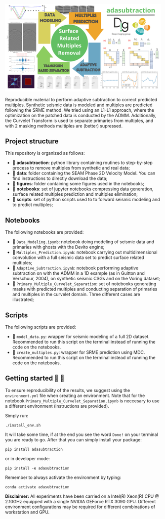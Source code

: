 ![LOGO](https://github.com/DIG-Kaust/Adaptive-subtraction/blob/master/figures/logo.png)

Reproducible material to perform adaptive subtraction to correct predicted multiples. Synthetic seismic data is modeled and multiples are predicted following the SRME method. We tried using an L1-L1 approach, where the optimization on the patched data is conducted by the ADMM. Additionally, the Curvelet Transform is used to separate primaries from multiples, and with 2 masking methods multiples are (better) supressed.

## Project structure
This repository is organized as follows:

* :open_file_folder: **adasubtraction**: python library containing routines to step-by-step process to remove multiples from synthetic and real data;
* :open_file_folder: **data**: folder containing the SEAM Phase 2D Velocity Model. You can find instructions to directly download the data;
* :open_file_folder: **figures**: folder containing some figures used in the notebooks;
* :open_file_folder: **notebooks**: set of jupyter notebooks compressing data generation, surface related multiples prediction and multiples elimination;
* :open_file_folder: **scripts**: set of python scripts used to to forward seismic modeling and to predict multiples; 

## Notebooks
The following notebooks are provided:

- :orange_book: ``Data_Modeling.ipynb``: notebook doing modeling of seismic data and primaries with ghosts with the Devito engine;
- :orange_book: ``Multiples_Prediction.ipynb``: notebook carrying out multidimensional convolution with a full seismic data set to predict surface related multiples;
- :orange_book: ``Adaptive_Subtraction.ipynb``: notebook performing adaptive subtraction on with the ADMM in a 1D example (as in Guitton and Verschuur, 2004), on synthetic seismic CSGs and on the Voring dataset;
- :file_folder: ``Primary_Multiple_Curvelet_Separation``: set of notebooks generating masks with predicted multiples and conducting separation of primaries and multiples in the curvelet domain. Three different cases are illustrated;

## Scripts
The following scripts are provided:

- :page_with_curl: ``model_data.py``: wrapper for seismic modeling of a full 2D dataset. Recommended to run this script on the terminal instead of running the code on the notebooks.
- :page_with_curl: ``create_multiples.py``: wrapper for SRME prediction using MDC. Recommended to run this script on the terminal instead of running the code on the notebooks.

## Getting started :space_invader: :robot:
To ensure reproducibility of the results, we suggest using the `environment.yml` file when creating an environment. Note that for the notebook ``Primary_Multiple_Curvelet_Separation.ipynb`` is neccesary to use a different environment (instructions are provided).

Simply run:
```
./install_env.sh
```
It will take some time, if at the end you see the word `Done!` on your terminal you are ready to go. After that you can simply install your package:
```
pip install adasubtraction
```
or in developer mode:
```
pip install -e adasubtraction
```
Remember to always activate the environment by typing:
```
conda activate adasubtraction
```

**Disclaimer:** All experiments have been carried on a Intel(R) Xeon(R) CPU @ 2.10GHz equipped with a single NVIDIA GEForce RTX 3090 GPU. Different environment configurations may be required for different combinations of workstation and GPU.
